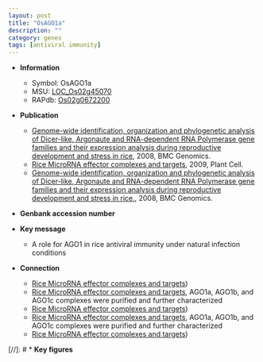 ```yaml
---
layout: post
title: "OsAGO1a"
description: ""
category: genes
tags: [antiviral immunity]
---
```


* **Information**  
    + Symbol: OsAGO1a  
    + MSU: [LOC_Os02g45070](http://rice.plantbiology.msu.edu/cgi-bin/ORF_infopage.cgi?orf=LOC_Os02g45070)  
    + RAPdb: [Os02g0672200](http://rapdb.dna.affrc.go.jp/viewer/gbrowse_details/irgsp1?name=Os02g0672200)  

* **Publication**  
    + [Genome-wide identification, organization and phylogenetic analysis of Dicer-like, Argonaute and RNA-dependent RNA Polymerase gene families and their expression analysis during reproductive development and stress in rice](http://www.ncbi.nlm.nih.gov/pubmed?term=Genome-wide+identification,+organization+and+phylogenetic+analysis+of+Dicer-like,+Argonaute+and+RNA-dependent+RNA+Polymerase+gene+families+and+their+expression+analysis+during+reproductive+development+and+stress+in+rice%5BTitle%5D), 2008, BMC Genomics.
    + [Rice MicroRNA effector complexes and targets](http://www.ncbi.nlm.nih.gov/pubmed?term=Rice+MicroRNA+effector+complexes+and+targets%5BTitle%5D), 2009, Plant Cell.
    + [Genome-wide identification, organization and phylogenetic analysis of Dicer-like, Argonaute and RNA-dependent RNA Polymerase gene families and their expression analysis during reproductive development and stress in rice.](http://www.ncbi.nlm.nih.gov/pubmed?term=Genome-wide+identification,+organization+and+phylogenetic+analysis+of+Dicer-like,+Argonaute+and+RNA-dependent+RNA+Polymerase+gene+families+and+their+expression+analysis+during+reproductive+development+and+stress+in+rice.%5BTitle%5D), 2008, BMC Genomics.

* **Genbank accession number**  

* **Key message**  
    + A role for AGO1 in rice antiviral immunity under natural infection conditions

* **Connection**  
    + [Rice MicroRNA effector complexes and targets](AGO1a,+AGO1b,+AGO1c,+and+AGO1d))
    + [Rice MicroRNA effector complexes and targets](http://www.ncbi.nlm.nih.gov/pubmed?term=Rice+MicroRNA+effector+complexes+and+targets%5BTitle%5D), AGO1a, AGO1b, and AGO1c complexes were purified and further characterized
    + [Rice MicroRNA effector complexes and targets](AGO1a,+AGO1b,+AGO1c,+and+AGO1d))
    + [Rice MicroRNA effector complexes and targets](http://www.ncbi.nlm.nih.gov/pubmed?term=Rice+MicroRNA+effector+complexes+and+targets%5BTitle%5D), AGO1a, AGO1b, and AGO1c complexes were purified and further characterized
    + [Rice MicroRNA effector complexes and targets](AGO1a,+AGO1b,+AGO1c,+and+AGO1d))

[//]: # * **Key figures**  


